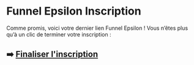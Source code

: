 # Funnel Epsilon Inscription

Comme promis, voici votre dernier lien Funnel Epsilon ! Vous n’êtes plus qu’à un clic de terminer votre inscription :

## ➡️ [Finaliser l'inscription](https://tinyurl.com/mvdk7s7y)